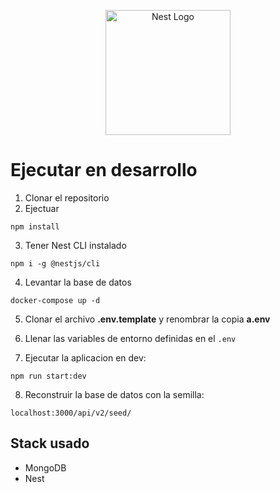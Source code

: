 <p align="center">
  <a href="http://nestjs.com/" target="blank"><img src="https://nestjs.com/img/logo-small.svg" width="200" alt="Nest Logo" /></a>
</p>

# Ejecutar en desarrollo

1. Clonar el repositorio
2. Ejectuar

```
npm install
```

3. Tener Nest CLI instalado

```
npm i -g @nestjs/cli
```

4. Levantar la base de datos

```
docker-compose up -d
```

5. Clonar el archivo **.env.template** y renombrar la copia **a.env**

6. Llenar las variables de entorno definidas en el `.env`

7. Ejecutar la aplicacion en dev:

```
npm run start:dev
```

8. Reconstruir la base de datos con la semilla:

```
localhost:3000/api/v2/seed/
```

## Stack usado

- MongoDB
- Nest
